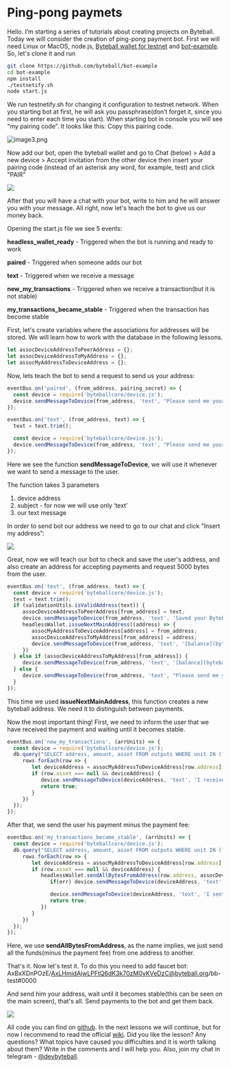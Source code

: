 # Ping-pong paymets

Hello. I’m starting a series of tutorials about creating projects on Byteball. Today we will consider the creation of ping-pong payment bot. First we will need Linux or MacOS, node.js, [Byteball wallet for testnet](https://byteball.org/testnet.html) and [bot-example](https://github.com/byteball/bot-example). So, let's clone it and run

```bash
git clone https://github.com/byteball/bot-example
cd bot-example 
npm install
./testnetify.sh
node start.js
```

  
We run testnetify.sh for changing it configuration to testnet network. When you starting bot at first, he will ask you passphrase\(don’t forget it, since you need to enter each time you start\). When starting bot in console you will see “my pairing code”. It looks like this:  Copy this pairing code.

![image3.png](https://cdn.steemitimages.com/DQmPAGJos8Rr46zEUXokatvKRQH5CQZDeyxH7b41ArW1mtr/image3.png)

Now add our bot, open the byteball wallet and go to Chat \(below\) &gt; Add a new device &gt; Accept invitation from the other device then insert your pairing code \(instead of an asterisk any word, for example, test\) and click "PAIR”

![](../.gitbook/assets/image.png)

After that you will have a chat with your bot, write to him and he will answer you with your message. All right, now let's teach the bot to give us our money back.

Opening the start.js file we see 5 events: 

**headless\_wallet\_ready** - Triggered when the bot is running and ready to work 

**paired** - Triggered when someone adds our bot 

**text** - Triggered when we receive a message 

**new\_my\_transactions** - Triggered when we receive a transaction\(but it is not stable\) 

**my\_transactions\_became\_stable** - Triggered when the transaction has become stable

First, let's create variables where the associations for addresses will be stored. We will learn how to work with the database in the following lessons.

```javascript
let assocDeviceAddressToPeerAddress = {};
let assocDeviceAddressToMyAddress = {};
let assocMyAddressToDeviceAddress = {};
```

  
 Now, lets teach the bot to send a request to send us your address:

```javascript
eventBus.on('paired', (from_address, pairing_secret) => {
  const device = require('byteballcore/device.js');
  device.sendMessageToDevice(from_address, 'text', "Please send me your address");
});

eventBus.on('text', (from_address, text) => {
  text = text.trim();

  const device = require('byteballcore/device.js');
  device.sendMessageToDevice(from_address, 'text', "Please send me your address");
});
```

Here we see the function **sendMessageToDevice**, we will use it whenever we want to send a message to the user. 

The function takes 3 parameters 

1. device address 
2. subject - for now we will use only ‘text’ 
3. our text message

In order to send bot our address we need to go to our chat and click "Insert my address”:

![](../.gitbook/assets/image%20%282%29.png)

Great, now we will teach our bot to check and save the user's address, and also create an address for accepting payments and request 5000 bytes from the user.

```javascript
eventBus.on('text', (from_address, text) => {
  const device = require('byteballcore/device.js');
  text = text.trim();
  if (validationUtils.isValidAddress(text)) {
     assocDeviceAddressToPeerAddress[from_address] = text;
     device.sendMessageToDevice(from_address, 'text', 'Saved your Byteball address');
     headlessWallet.issueNextMainAddress((address) => {
        assocMyAddressToDeviceAddress[address] = from_address;
        assocDeviceAddressToMyAddress[from_address] = address;
        device.sendMessageToDevice(from_address, 'text', '[balance](byteball:' + address + '?amount=5000)');
     })
  } else if (assocDeviceAddressToMyAddress[from_address]) {
     device.sendMessageToDevice(from_address, 'text', '[balance](byteball:' + assocDeviceAddressToMyAddress[from_address] + '?amount=5000)');
  } else {
     device.sendMessageToDevice(from_address, 'text', "Please send me your address");
  }
});
```

This time we used **issueNextMainAddress**, this function creates a new byteball address. We need it to distinguish between payments.

Now the most important thing! First, we need to inform the user that we have received the payment and waiting until it becomes stable.

```javascript
eventBus.on('new_my_transactions', (arrUnits) => {
  const device = require('byteballcore/device.js');
  db.query("SELECT address, amount, asset FROM outputs WHERE unit IN (?)", [arrUnits], rows => {
     rows.forEach(row => {
        let deviceAddress = assocMyAddressToDeviceAddress[row.address];
        if (row.asset === null && deviceAddress) {
           device.sendMessageToDevice(deviceAddress, 'text', 'I received your payment: ' + row.amount + ' bytes');
           return true;
        }
     })
  });
});
```

After that, we send the user his payment minus the payment fee:

```javascript
eventBus.on('my_transactions_became_stable', (arrUnits) => {
  const device = require('byteballcore/device.js');
  db.query("SELECT address, amount, asset FROM outputs WHERE unit IN (?)", [arrUnits], rows => {
     rows.forEach(row => {
        let deviceAddress = assocMyAddressToDeviceAddress[row.address];
        if (row.asset === null && deviceAddress) {
           headlessWallet.sendAllBytesFromAddress(row.address, assocDeviceAddressToPeerAddress[deviceAddress], deviceAddress, (err, unit) => {
              if(err) device.sendMessageToDevice(deviceAddress, 'text', 'Oops, there\'s been a mistake. : ' + err);

              device.sendMessageToDevice(deviceAddress, 'text', 'I sent back your payment! Unit: ' + unit);
              return true;
           })
        }
     })
  });
});
```

  
  
Here, we use **sendAllBytesFromAddress**, as the name implies, we just send all the funds\(minus the payment fee\) from one address to another.

That's it. Now let's test it. To do this you need to add faucet bot: AxBxXDnPOzE/AxLHmidAjwLPFtQ6dK3k70zM0yKVeDzC@byteball.org/bb-test\#0000

And send him your address, wait until it becomes stable\(this can be seen on the main screen\), that's all. Send payments to the bot and get them back.

![](../.gitbook/assets/image%20%281%29.png)

All code you can find on [github](https://github.com/xJeneKx/Tutorial-1). In the next lessons we will continue, but for now I recommend to read the official [wiki](https://github.com/byteball/byteballcore/wiki/Byteball-Developer-Guides). Did you like the lesson? Any questions? What topics have caused you difficulties and it is worth talking about them? Write in the comments and I will help you. Also, join my chat in telegram - [@devbyteball](https://t.me/devbyteball).

